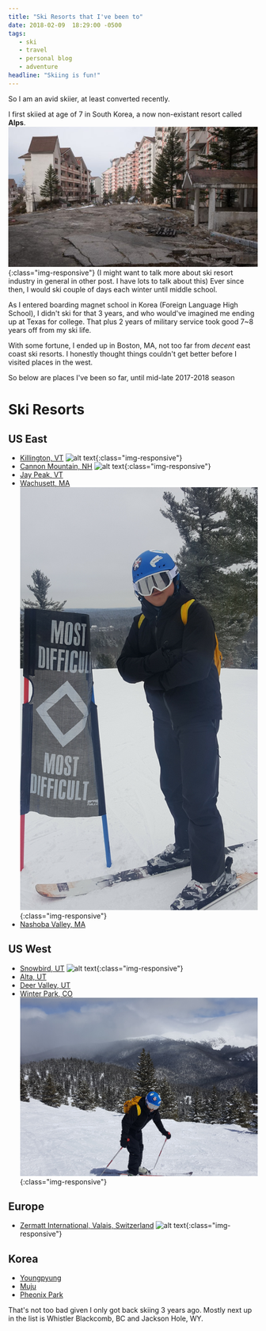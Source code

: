 ```yaml
---
title: "Ski Resorts that I've been to"
date: 2018-02-09  18:29:00 -0500
tags:
   - ski
   - travel
   - personal blog
   - adventure
headline: "Skiing is fun!"
---
```

So I am an avid skiier, at least converted recently.

I first skiied at age of 7 in South Korea, a now non-existant resort called **Alps**.
![alt text](/assets/img/ski/alps_ski.jpg){:class="img-responsive"}
(I might want to talk more about ski resort industry in general in other post. I have lots to talk about this)
Ever since then, I would ski couple of days each winter until middle school.

As I entered boarding magnet school in Korea (Foreign Language High School), I didn't ski for that 3 years, and who would've imagined me ending up at Texas for college. That plus 2 years of military service took good 7~8 years off from my ski life.

With some fortune, I ended up in Boston, MA, not too far from *decent* east coast ski resorts. I honestly thought things couldn't get better before I visited places in the west.

So below are places I've been so far, until mid-late 2017-2018 season

# Ski Resorts
## US East
* [Killington, VT](http://www.killington.com/site/index.html)
![alt text](/assets/img/ski/killington.jpg){:class="img-responsive"}
* [Cannon Mountain, NH](http://www.cannonmt.com/)
![alt text](/assets/img/ski/cannon.jpg){:class="img-responsive"}
* [Jay Peak, VT](http://www.jaypeakresort.com)
* [Wachusett, MA](http://www.wachusett.com)
![alt text](/assets/img/ski/wachusett.jpg){:class="img-responsive"}
* [Nashoba Valley, MA](https://www.skinashoba.com/)

## US West
* [Snowbird, UT](https://www.snowbird.com/)
![alt text](/assets/img/ski/snowbird.png){:class="img-responsive"}
* [Alta, UT](https://www.alta.com/)
* [Deer Valley, UT](http://www.deervalley.com/)
* [Winter Park, CO](https://www.winterparkresort.com/)
![alt text](/assets/img/ski/winterpark.jpg){:class="img-responsive"}

## Europe
* [Zermatt International, Valais, Switzerland](https://www.zermatt.ch/)
![alt text](/assets/img/ski/zermatt.png){:class="img-responsive"}

## Korea
* [Youngpyung](https://www.yongpyong.co.kr/eng/index.do)
* [Muju](http://www.mdysresort.com/english/ski/slope_01.asp)
* [Pheonix Park](https://www.phoenixpark.co.kr/pyeongchang/global/en/ski/slope)

That's not too bad given I only got back skiing 3 years ago.
Mostly next up in the list is Whistler Blackcomb, BC and Jackson Hole, WY.
